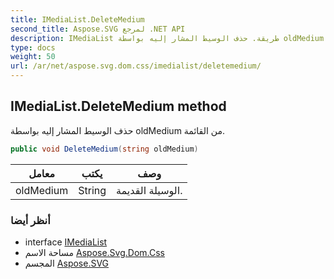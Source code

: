```yaml
---
title: IMediaList.DeleteMedium
second_title: Aspose.SVG لمرجع .NET API
description: IMediaList طريقة. حذف الوسيط المشار إليه بواسطة oldMedium من القائمة.
type: docs
weight: 50
url: /ar/net/aspose.svg.dom.css/imedialist/deletemedium/
---
```

## IMediaList.DeleteMedium method

حذف الوسيط المشار إليه بواسطة oldMedium من القائمة.

```csharp
public void DeleteMedium(string oldMedium)
```

| معامل | يكتب | وصف |
| --- | --- | --- |
| oldMedium | String | الوسيلة القديمة. |

### أنظر أيضا

* interface [IMediaList](../)
* مساحة الاسم [Aspose.Svg.Dom.Css](../../imedialist/)
* المجسم [Aspose.SVG](../../../)


